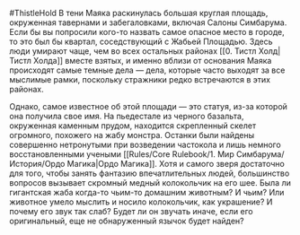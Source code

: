 #ThistleHold
В тени Маяка раскинулась большая круглая площадь, окруженная тавернами и забегаловками, включая Салоны Симбарума. Если бы вы попросили кого-то назвать самое опасное место в городе, то это был бы квартал, соседствующий с Жабьей Площадью. Здесь люди умирают чаще, чем во всех остальных районах [[0. Тистл Холд|Тистл Холда]] вместе взятых, и именно вблизи от основания Маяка происходят самые темные дела — дела, которые часто выходят за все мыслимые рамки, поскольку стражники редко встречаются в этих районах.

Однако, самое известное об этой площади — это статуя, из-за которой она получила свое имя. На пьедестале из черного базальта, окруженная каменным прудом, находится скрепленный скелет огромного, похожего на жабу монстра. Останки были найдены совершенно нетронутыми при возведении частокола и лишь немного восстановленными учеными [[Rules/Core Rulebook/1. Мир Симбарума/История/Ордо Магика|Ордо Магика]]. Хотя и самого зверя достаточно для того, чтобы занять фантазию впечатлительных людей, большинство вопросов вызывает скромный медный колокольчик на его шее. Была ли гигантская жаба когда-то чьим-то домашним животным? И чьим? Или животное умело мыслить и носило колокольчик, как украшение? И почему его звук так слаб? Будет ли он звучать иначе, если его оригинальный, еще не обнаруженный язычок будет найден?